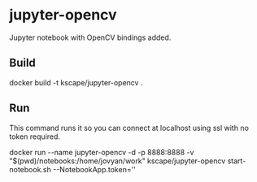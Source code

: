 # jupyter-opencv

Jupyter notebook with OpenCV bindings added.

## Build

docker build -t kscape/jupyter-opencv .

## Run

This command runs it so you can connect at localhost using ssl with no token required.

docker run --name jupyter-opencv -d -p 8888:8888  -v "$(pwd)/notebooks:/home/jovyan/work" kscape/jupyter-opencv start-notebook.sh --NotebookApp.token=''